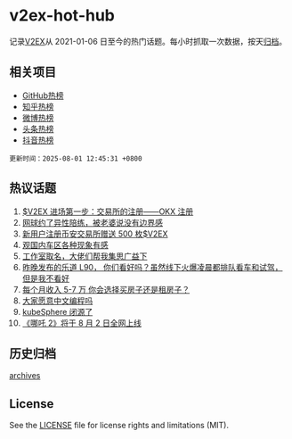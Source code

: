 # v2ex-hot-hub

 记录[V2EX](https://www.v2ex.com/)从 2021-01-06 日至今的热门话题。每小时抓取一次数据，按天[归档](archives)。
 
 ## 相关项目

- [GitHub热榜](https://github.com/lonnyzhang423/github-hot-hub)
- [知乎热榜](https://github.com/lonnyzhang423/zhihu-hot-hub)
- [微博热榜](https://github.com/lonnyzhang423/weibo-hot-hub)
- [头条热榜](https://github.com/lonnyzhang423/toutiao-hot-hub)
- [抖音热榜](https://github.com/lonnyzhang423/douyin-hot-hub)


 `更新时间：2025-08-01 12:45:31 +0800`

## 热议话题

1. [$V2EX 进场第一步：交易所的注册——OKX 注册](https://www.v2ex.com/t/1149014)
1. [网球约了异性陪练，被老婆说没有边界感](https://www.v2ex.com/t/1149153)
1. [新用户注册币安交易所赠送 500 枚$V2EX](https://www.v2ex.com/t/1149178)
1. [观国内车区各种现象有感](https://www.v2ex.com/t/1149155)
1. [工作室取名，大佬们帮我集思广益下](https://www.v2ex.com/t/1149082)
1. [昨晚发布的乐道 L90， 你们看好吗？虽然线下火爆凌晨都排队看车和试驾，但是我不看好](https://www.v2ex.com/t/1149164)
1. [每个月收入 5-7 万 你会选择买房子还是租房子？](https://www.v2ex.com/t/1149124)
1. [大家愿意中文编程吗](https://www.v2ex.com/t/1149176)
1. [kubeSphere 闭源了](https://www.v2ex.com/t/1149037)
1. [《哪吒 2》将于 8 月 2 日全网上线](https://www.v2ex.com/t/1149162)

## 历史归档

[archives](archives)

## License

See the [LICENSE](LICENSE) file for license rights and limitations (MIT).
